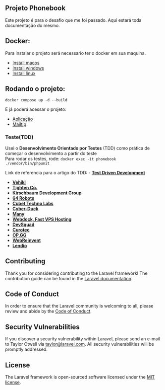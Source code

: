 ## Projeto Phonebook

Este projeto é para o desafio que me foi passado. Aqui estará toda documentação do mesmo.


## Docker:

Para instalar o projeto será necessario ter o docker em sua maquina.

- <a target="_blank" href="https://docs.docker.com/desktop/install/mac-install/"> Install macos </a> <br>
- <a target="_blank" href="https://docs.docker.com/desktop/install/windows-install/"> Install windows </a> <br>
- <a target="_blank" href="https://docs.docker.com/desktop/install/linux-install/"> Install linux </a> <br>

## Rodando o projeto:

``` docker compose up -d --build ```

E já poderá acessar o projeto:
 
- <a href="http://localhost:8003"> Aplicação </a> <br>
- <a href="http://localhost:8025"> Mailtip </a> <br>

### Teste(TDD)

Usei o <b> Desenvolvimento Orientado por Testes</b> (TDD)  como prática de começar o desenvolvimento a partir do teste <br>
Para rodar os testes, rode: ``` docker exec -it phonebook ./vendor/bin/phpunit ```

Link de referencia para o artigo do TDD: - **[Test Driven Development](https://www.ibm.com/garage/method/practices/code/practice_test_driven_development/)**
- **[Vehikl](https://vehikl.com/)**
- **[Tighten Co.](https://tighten.co)**
- **[Kirschbaum Development Group](https://kirschbaumdevelopment.com)**
- **[64 Robots](https://64robots.com)**
- **[Cubet Techno Labs](https://cubettech.com)**
- **[Cyber-Duck](https://cyber-duck.co.uk)**
- **[Many](https://www.many.co.uk)**
- **[Webdock, Fast VPS Hosting](https://www.webdock.io/en)**
- **[DevSquad](https://devsquad.com)**
- **[Curotec](https://www.curotec.com/services/technologies/laravel/)**
- **[OP.GG](https://op.gg)**
- **[WebReinvent](https://webreinvent.com/?utm_source=laravel&utm_medium=github&utm_campaign=patreon-sponsors)**
- **[Lendio](https://lendio.com)**

## Contributing

Thank you for considering contributing to the Laravel framework! The contribution guide can be found in the [Laravel documentation](https://laravel.com/docs/contributions).

## Code of Conduct

In order to ensure that the Laravel community is welcoming to all, please review and abide by the [Code of Conduct](https://laravel.com/docs/contributions#code-of-conduct).

## Security Vulnerabilities

If you discover a security vulnerability within Laravel, please send an e-mail to Taylor Otwell via [taylor@laravel.com](mailto:taylor@laravel.com). All security vulnerabilities will be promptly addressed.

## License

The Laravel framework is open-sourced software licensed under the [MIT license](https://opensource.org/licenses/MIT).
